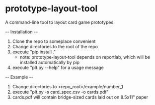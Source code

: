 # prototype-layout-tool
A command-line tool to layout card game prototypes

-- Installation --
1. Clone the repo to someplace convenient
2. Change directories to the root of the repo
3. execute "pip install ."
   - note: prototype-layout-tool depends on reportlab, which will be
     installed automatically by pip
4. execute "plt.py --help" for a usage message

-- Example --
1. Change directories to <repo_root>/example/number_1
2. execute "plt.py -s card_spec.csv -o cards.pdf"
3. cards.pdf will contain bridge-sized cards laid out on 8.5x11" paper

